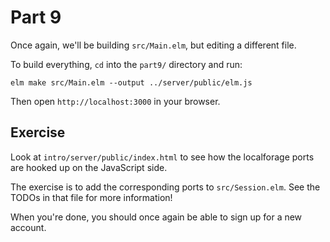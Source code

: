 # Part 9

Once again, we'll be building `src/Main.elm`, but editing a different file.

To build everything, `cd` into the `part9/` directory and run:

```shell
elm make src/Main.elm --output ../server/public/elm.js
```

Then open `http://localhost:3000` in your browser.

## Exercise

Look at `intro/server/public/index.html` to see how the localforage ports are
hooked up on the JavaScript side.

The exercise is to add the corresponding ports to `src/Session.elm`. See the
TODOs in that file for more information!

When you're done, you should once again be able to sign up for a new account.
